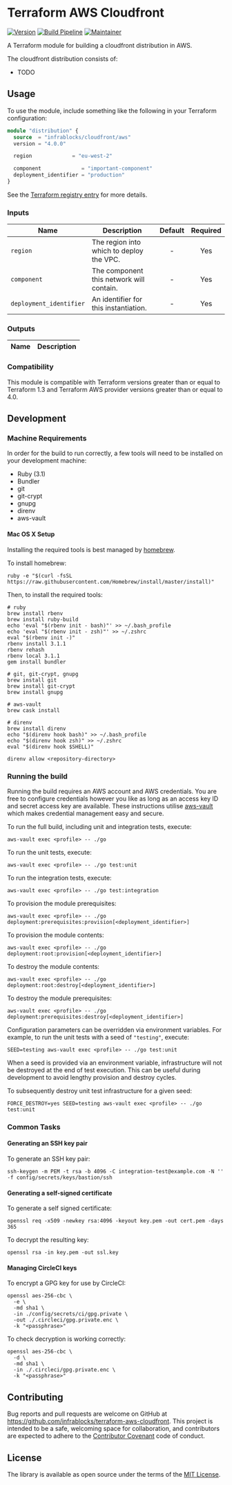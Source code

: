 Terraform AWS Cloudfront
========================

[![Version](https://img.shields.io/github/v/tag/infrablocks/terraform-aws-cloudfront?label=version&sort=semver)](https://github.com/infrablocks/terraform-aws-cloudfront/tags)
[![Build Pipeline](https://img.shields.io/circleci/build/github/infrablocks/terraform-aws-cloudfront/main?label=build-pipeline)](https://app.circleci.com/pipelines/github/infrablocks/terraform-aws-cloudfront?filter=all)
[![Maintainer](https://img.shields.io/badge/maintainer-go--atomic.io-red)](https://go-atomic.io)

A Terraform module for building a cloudfront distribution in AWS.

The cloudfront distribution consists of:
* TODO

Usage
-----

To use the module, include something like the following in your Terraform
configuration:

```terraform
module "distribution" {
  source  = "infrablocks/cloudfront/aws"
  version = "4.0.0"

  region             = "eu-west-2"

  component             = "important-component"
  deployment_identifier = "production"
}
```

See the
[Terraform registry entry](https://registry.terraform.io/modules/infrablocks/cloudfront/aws/latest)
for more details.

### Inputs

| Name                               | Description                                                                                   | Default |                     Required                     |
|------------------------------------|-----------------------------------------------------------------------------------------------|:-------:|:------------------------------------------------:|
| `region`                           | The region into which to deploy the VPC.                                                      |    -    |                       Yes                        |
| `component`                        | The component this network will contain.                                                      |    -    |                       Yes                        |
| `deployment_identifier`            | An identifier for this instantiation.                                                         |    -    |                       Yes                        |

### Outputs

| Name                           | Description                                           |
|--------------------------------|-------------------------------------------------------|

### Compatibility

This module is compatible with Terraform versions greater than or equal to 
Terraform 1.3 and Terraform AWS provider versions greater than or equal to 4.0.


Development
-----------

### Machine Requirements

In order for the build to run correctly, a few tools will need to be installed
on your development machine:

* Ruby (3.1)
* Bundler
* git
* git-crypt
* gnupg
* direnv
* aws-vault

#### Mac OS X Setup

Installing the required tools is best managed by [homebrew](http://brew.sh).

To install homebrew:

```shell
ruby -e "$(curl -fsSL https://raw.githubusercontent.com/Homebrew/install/master/install)"
```

Then, to install the required tools:

```shell
# ruby
brew install rbenv
brew install ruby-build
echo 'eval "$(rbenv init - bash)"' >> ~/.bash_profile
echo 'eval "$(rbenv init - zsh)"' >> ~/.zshrc
eval "$(rbenv init -)"
rbenv install 3.1.1
rbenv rehash
rbenv local 3.1.1
gem install bundler

# git, git-crypt, gnupg
brew install git
brew install git-crypt
brew install gnupg

# aws-vault
brew cask install

# direnv
brew install direnv
echo "$(direnv hook bash)" >> ~/.bash_profile
echo "$(direnv hook zsh)" >> ~/.zshrc
eval "$(direnv hook $SHELL)"

direnv allow <repository-directory>
```

### Running the build

Running the build requires an AWS account and AWS credentials. You are free to
configure credentials however you like as long as an access key ID and secret
access key are available. These instructions utilise
[aws-vault](https://github.com/99designs/aws-vault) which makes credential
management easy and secure.

To run the full build, including unit and integration tests, execute:

```shell
aws-vault exec <profile> -- ./go
```

To run the unit tests, execute:

```shell
aws-vault exec <profile> -- ./go test:unit
```

To run the integration tests, execute:

```shell
aws-vault exec <profile> -- ./go test:integration
```

To provision the module prerequisites:

```shell
aws-vault exec <profile> -- ./go deployment:prerequisites:provision[<deployment_identifier>]
```

To provision the module contents:

```shell
aws-vault exec <profile> -- ./go deployment:root:provision[<deployment_identifier>]
```

To destroy the module contents:

```shell
aws-vault exec <profile> -- ./go deployment:root:destroy[<deployment_identifier>]
```

To destroy the module prerequisites:

```shell
aws-vault exec <profile> -- ./go deployment:prerequisites:destroy[<deployment_identifier>]
```

Configuration parameters can be overridden via environment variables. For
example, to run the unit tests with a seed of `"testing"`, execute:

```shell
SEED=testing aws-vault exec <profile> -- ./go test:unit
```

When a seed is provided via an environment variable, infrastructure will not be
destroyed at the end of test execution. This can be useful during development
to avoid lengthy provision and destroy cycles.

To subsequently destroy unit test infrastructure for a given seed:

```shell
FORCE_DESTROY=yes SEED=testing aws-vault exec <profile> -- ./go test:unit
```

### Common Tasks

#### Generating an SSH key pair

To generate an SSH key pair:

```shell
ssh-keygen -m PEM -t rsa -b 4096 -C integration-test@example.com -N '' -f config/secrets/keys/bastion/ssh
```

#### Generating a self-signed certificate

To generate a self signed certificate:

```shell
openssl req -x509 -newkey rsa:4096 -keyout key.pem -out cert.pem -days 365
```

To decrypt the resulting key:

```shell
openssl rsa -in key.pem -out ssl.key
```

#### Managing CircleCI keys

To encrypt a GPG key for use by CircleCI:

```shell
openssl aes-256-cbc \
  -e \
  -md sha1 \
  -in ./config/secrets/ci/gpg.private \
  -out ./.circleci/gpg.private.enc \
  -k "<passphrase>"
```

To check decryption is working correctly:

```shell
openssl aes-256-cbc \
  -d \
  -md sha1 \
  -in ./.circleci/gpg.private.enc \
  -k "<passphrase>"
```

Contributing
------------

Bug reports and pull requests are welcome on GitHub at
https://github.com/infrablocks/terraform-aws-cloudfront. This project is
intended to be a safe, welcoming space for collaboration, and contributors are
expected to adhere to the
[Contributor Covenant](http://contributor-covenant.org) code of conduct.

License
-------

The library is available as open source under the terms of the
[MIT License](http://opensource.org/licenses/MIT).

